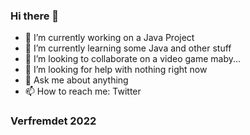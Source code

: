 ### Hi there 👋

- 🔭 I’m currently working on a Java Project
- 🌱 I’m currently learning some Java and other stuff
- 👯 I’m looking to collaborate on a video game maby...
- 🤔 I’m looking for help with nothing right now
- 💬 Ask me about anything
- 📫 How to reach me: Twitter

### Verfremdet 2022
